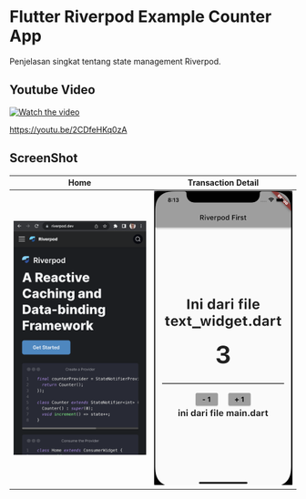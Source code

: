 # Flutter Riverpod Example Counter App

Penjelasan singkat tentang state management Riverpod.

## Youtube Video

[![Watch the video](https://img.youtube.com/vi/2CDfeHKq0zA/sddefault.jpg)](https://youtu.be/2CDfeHKq0zA)

https://youtu.be/2CDfeHKq0zA


## ScreenShot

| Home        | Transaction Detail    |
|--------------|-----------|
| <img src="img1.png" width="300"/> | <img src="img2.png" width="300"/>      |



